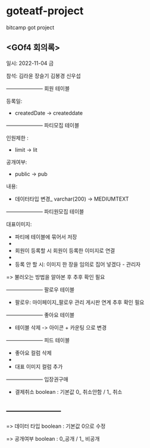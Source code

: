 # goteatf-project
bitcamp got project

## <GOf4 회의록>

일시: 2022-11-04 금

참석: 김라윤 장슬기 김봉경 신우섭

———————
회원 테이블 

등록일: 
 
- createdDate ->  createddate

———————
파티모집 테이블

인원제한 : 

- limit -> lit

공개여부: 

- public -> pub

내용: 
- 데이터타입 변경_ varchar(200) -> MEDIUMTEXT

———————
파티원모집 테이블

대표이미지: 

- 파티에 테이블에 묶어서 저장 
- 
- 회원이 등록할 시 회원이 등록한 이미지로 연결
- 
- 등록 안 할 시: 이미지 한 장을 임의로 집어 넣겠다 - 관리자

=> 불러오는 방법을 알아본 후 추후 확인 필요

———————
팔로우 테이블

- 팔로우: 마이페이지_팔로우 관리 게시판 연계 추후 확인 필요

———————
좋아요 테이블 

- 테이블 삭제  -> 아이콘 + 카운팅 으로 변경

———————
피드 테이블

- 좋아요 컬럼 삭제
- 
- 대표 이미지 컬럼 추가

———————
입장권구매

- 결제취소 boolean : 기본값 0_ 취소안함 / 1_ 취소

———————
-
=> 데이터 타입 boolean : 기본값 0으로 수정

=> 공개여부 boolean : 0_공개 / 1_ 비공개 
